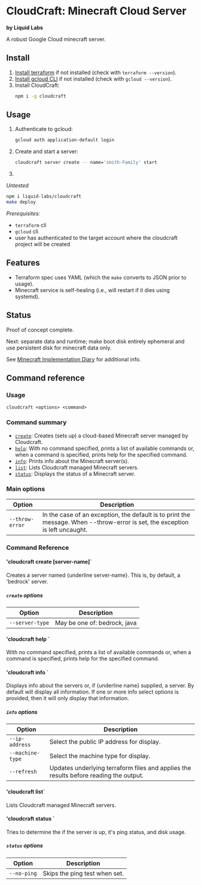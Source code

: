 # CloudCraft: Minecraft Cloud Server
__by Liquid Labs__

A robust Google Cloud minecraft server.

## Install

1. [Install terraform](https://developer.hashicorp.com/terraform/tutorials/aws-get-started/install-cli) if not installed (check with `terraform --version`).
2. [Install gcloud CLI](https://cloud.google.com/sdk/docs/install) if not installed (check with `gcloud --version`).
3. Install CloudCraft:
   ```bash
   npm i -g cloudcraft
   ```

## Usage

1. Authenticate to gcloud:
   ```bash
   gcloud auth application-default login
   ```
2. Create and start a server:
   ```bash
   cloudcraft server create -- name='smith-Family' start
   ```
3. 

_*Untested*_
```bash
npm i liquid-labs/cloudcraft
make deploy
```

_*Prerequisites:*_
- `terraform` cli
- `gcloud` cli
- user has authenticated to the target account where the cloudcraft project will be created

## Features

- Terraform spec uses YAML (which the `make` converts to JSON prior to usage).
- Minecraft service is self-healing (i.e., will restart if it dies using systemd).

## Status

Proof of concept complete.

Next: separate data and runtime; make boot disk entirely ephemeral and use persistent disk for minecraft data only.

See [Minecraft Implementation Diary](https://docs.google.com/document/d/1k8WT486i0k_5MLPrGlIw9xyIHZHS5ZD2kzEFAFv7W_o/edit#) for additional info.

## Command reference

### Usage

`cloudcraft <options> <command>`

### Command summary

- [`create`](#cloudcraft-create): Creates (sets up) a cloud-based Minecraft server managed by Cloudcraft.
- [`help`](#cloudcraft-help): With no command specified, prints a list of available commands or, when a command is specified, prints help for the specified command.
- [`info`](#cloudcraft-info): Prints info about the Minecraft server(s).
- [`list`](#cloudcraft-list): Lists Cloudcraft managed Minecraft servers.
- [`status`](#cloudcraft-status): Displays the status of a Minecraft server.

### Main options

|Option|Description|
|------|------|
|`--throw-error`|In the case of an exception, the default is to print the message. When --throw-error is set, the exception is left uncaught.|

### Command Reference

#### 'cloudcraft create <options> [server-name]`

Creates a server named {underline server-name}. This is, by default, a 'bedrock' server.

##### `create` options

|Option|Description|
|------|------|
|`--server-type`|May be one of: bedrock, java|

#### 'cloudcraft help <command>`

With no command specified, prints a list of available commands or, when a command is specified, prints help for the specified command.

#### 'cloudcraft info <options> <server-name>`

Displays info about the servers or, if {underline name} supplied, a server. By default will display all information. If one or more info select options is provided, then it will only display that information.

##### `info` options

|Option|Description|
|------|------|
|`--ip-address`|Select the public IP address for display.|
|`--machine-type`|Select the machine type for display.|
|`--refresh`|Updates underlying terraform files and applies the results before reading the output.|

#### 'cloudcraft list`

Lists Cloudcraft managed Minecraft servers.

#### 'cloudcraft status <options> <server-name>`

Tries to determine the if the server is up, it's ping status, and disk usage.

##### `status` options

|Option|Description|
|------|------|
|`--no-ping`|Skips the ping test when set.|



